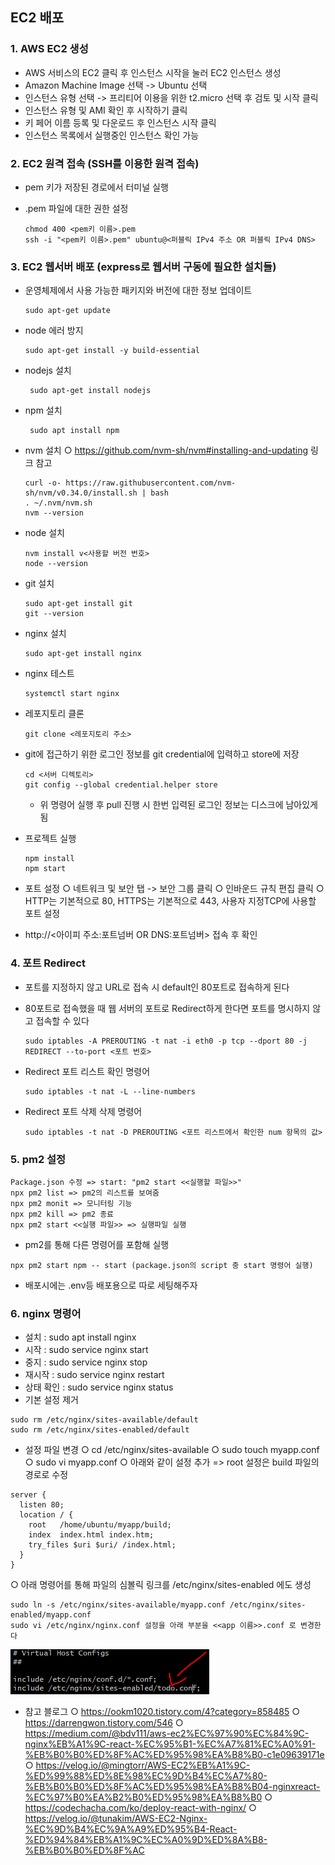 ## EC2 배포

### 1. AWS EC2 생성

- AWS 서비스의 EC2 클릭 후 인스턴스 시작을 눌러 EC2 인스턴스 생성
- Amazon Machine Image 선택 -> Ubuntu 선택
- 인스턴스 유형 선택 -> 프리티어 이용을 위한 t2.micro 선택 후 검토 및 시작 클릭
- 인스턴스 유형 및 AMI 확인 후 시작하기 클릭
- 키 페어 이름 등록 및 다운로드 후 인스턴스 시작 클릭
- 인스턴스 목록에서 실행중인 인스턴스 확인 가능

### 2. EC2 원격 접속 (SSH를 이용한 원격 접속)

- pem 키가 저장된 경로에서 터미널 실행

- .pem 파일에 대한 권한 설정

  ```
  chmod 400 <pem키 이름>.pem
  ssh -i "<pem키 이름>.pem" ubuntu@<퍼블릭 IPv4 주소 OR 퍼블릭 IPv4 DNS>
  ```

### 3. EC2 웹서버 배포 (express로 웹서버 구동에 필요한 설치들)

- 운영체제에서 사용 가능한 패키지와 버전에 대한 정보 업데이트

  ```
  sudo apt-get update
  ```

- node 에러 방지

  ```
  sudo apt-get install -y build-essential
  ```

- nodejs 설치

  ```
   sudo apt-get install nodejs
  ```

- npm 설치

  ```
   sudo apt install npm
  ```

- nvm 설치
  ○ https://github.com/nvm-sh/nvm#installing-and-updating 링크 참고

  ```
  curl -o- https://raw.githubusercontent.com/nvm-sh/nvm/v0.34.0/install.sh | bash
  . ~/.nvm/nvm.sh
  nvm --version
  ```

- node 설치

  ```
  nvm install v<사용할 버전 번호>
  node --version
  ```

- git 설치

  ```
  sudo apt-get install git
  git --version
  ```

- nginx 설치

  ```
  sudo apt-get install nginx
  ```

- nginx 테스트

  ```
  systemctl start nginx
  ```

- 레포지토리 클론

  ```
  git clone <레포지토리 주소>
  ```

- git에 접근하기 위한 로그인 정보를 git credential에 입력하고 store에 저장

  ```
  cd <서버 디렉토리>
  git config --global credential.helper store
  ```

  - 위 명령어 실행 후 pull 진행 시 한번 입력된 로그인 정보는 디스크에 남아있게 됨

- 프로젝트 실행

  ```
  npm install
  npm start
  ```

- 포트 설정
  ○ 네트워크 및 보안 탭 -> 보안 그룹 클릭
  ○ 인바운드 규칙 편집 클릭
  ○ HTTP는 기본적으로 80, HTTPS는 기본적으로 443, 사용자 지정TCP에 사용할 포트 설정

- http://<아이피 주소:포트넘버 OR DNS:포트넘버> 접속 후 확인

### 4. 포트 Redirect

- 포트를 지정하지 않고 URL로 접속 시 default인 80포트로 접속하게 된다

- 80포트로 접속했을 때 웹 서버의 포트로 Redirect하게 한다면 포트를 명시하지 않고 접속할 수 있다

  ```
  sudo iptables -A PREROUTING -t nat -i eth0 -p tcp --dport 80 -j REDIRECT --to-port <포트 번호>
  ```

- Redirect 포트 리스트 확인 명령어

  ```
  sudo iptables -t nat -L --line-numbers
  ```

- Redirect 포트 삭제 삭제 명령어

  ```
  sudo iptables -t nat -D PREROUTING <포트 리스트에서 확인한 num 항목의 값>
  ```

### 5. pm2 설정

```
Package.json 수정 => start: "pm2 start <<실행할 파일>>"
npx pm2 list => pm2의 리스트를 보여줌
npx pm2 monit => 모니터링 기능
npx pm2 kill => pm2 종료
npx pm2 start <<실행 파일>> => 실행파일 실행
```

- pm2를 통해 다른 명령어를 포함해 실행

```
npx pm2 start npm -- start (package.json의 script 중 start 명령어 실행)
```

- 배포시에는 .env등 배포용으로 따로 세팅해주자

### 6. nginx 명령어

- 설치 : sudo apt install nginx
- 시작 : sudo service nginx start
- 중지 : sudo service nginx stop
- 재시작 : sudo service nginx restart
- 상태 확인 : sudo service nginx status
- 기본 설정 제거

```
sudo rm /etc/nginx/sites-available/default
sudo rm /etc/nginx/sites-enabled/default
```

- 설정 파일 변경
  ○ cd /etc/nginx/sites-available
  ○ sudo touch myapp.conf
  ○ sudo vi myapp.conf
  ○ 아래와 같이 설정 추가 => root 설정은 build 파일의 경로로 수정

```
server {
  listen 80;
  location / {
    root   /home/ubuntu/myapp/build;
    index  index.html index.htm;
    try_files $uri $uri/ /index.html;
  }
}
```

○ 아래 명령어를 통해 파일의 심볼릭 링크를 /etc/nginx/sites-enabled 에도 생성

```
sudo ln -s /etc/nginx/sites-available/myapp.conf /etc/nginx/sites-enabled/myapp.conf
sudo vi /etc/nginx/nginx.conf 설정을 아래 부분을 <<app 이름>>.conf 로 변경한다
```

<img src="./images/image.png">







- 참고 블로그
  ○ https://ookm1020.tistory.com/4?category=858485
  ○ https://darrengwon.tistory.com/546
  ○ https://medium.com/@bdv111/aws-ec2%EC%97%90%EC%84%9C-nginx%EB%A1%9C-react-%EC%95%B1-%EC%A7%81%EC%A0%91-%EB%B0%B0%ED%8F%AC%ED%95%98%EA%B8%B0-c1e09639171e
  ○ https://velog.io/@mingtorr/AWS-EC2%EB%A1%9C-%ED%99%88%ED%8E%98%EC%9D%B4%EC%A7%80-%EB%B0%B0%ED%8F%AC%ED%95%98%EA%B8%B04-nginxreact-%EC%97%B0%EA%B2%B0%ED%95%98%EA%B8%B0
  ○ https://codechacha.com/ko/deploy-react-with-nginx/
  ○ https://velog.io/@tunakim/AWS-EC2-Nginx-%EC%9D%B4%EC%9A%A9%ED%95%B4-React-%ED%94%84%EB%A1%9C%EC%A0%9D%ED%8A%B8-%EB%B0%B0%ED%8F%AC
